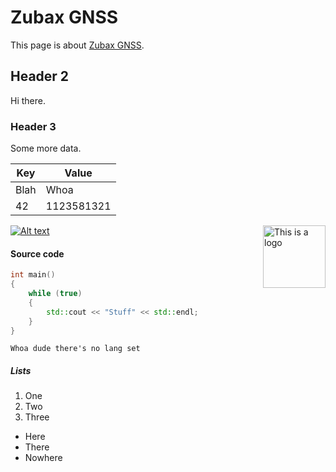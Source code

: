 # Zubax GNSS

This page is about <a href="zubax.com/product/zubax-gnss">Zubax GNSS</a>.

## Header 2

Hi there.

### Header 3

Some more data.

 Key    | Value
--------|--------------
 Blah   | Whoa
  42    | 1123581321

[![Alt text](https://zubax.com/logo.png)](https://zubax.com/logo.png)
<a href="https://zubax.com/logo.png" style="float: right;">
<img src="https://zubax.com/logo.png" alt="This is a logo" width="100" />
</a>

#### Source code

```c++
int main()
{
    while (true)
    {
        std::cout << "Stuff" << std::endl;
    }
}
```

```
Whoa dude there's no lang set
```

##### Lists

1. One
2. Two
3. Three

* Here
* There
* Nowhere
